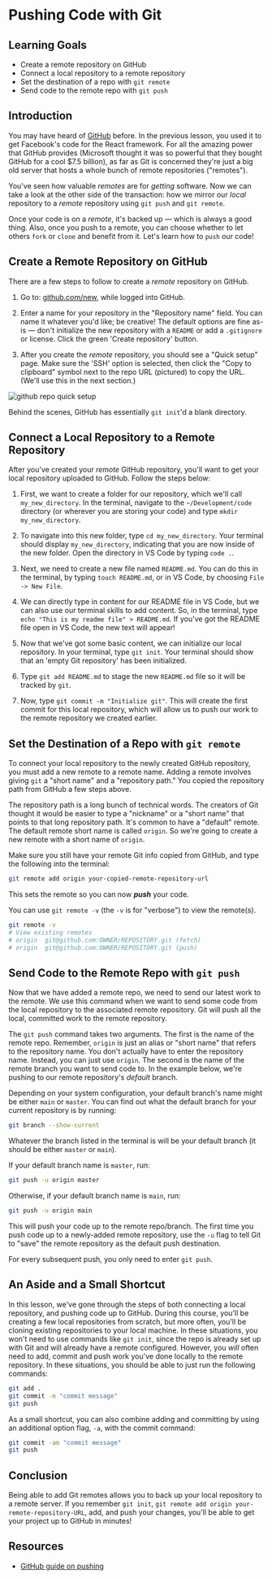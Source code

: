 # Pushing Code with Git

## Learning Goals

- Create a remote repository on GitHub
- Connect a local repository to a remote repository
- Set the destination of a repo with `git remote`
- Send code to the remote repo with `git push`

## Introduction

You may have heard of [GitHub](https://github.com) before. In the previous
lesson, you used it to get Facebook's code for the React framework. For all
the amazing power that GitHub provides (Microsoft thought it was so powerful
that they bought GitHub for a cool $7.5 billion), as far as Git is concerned
they're just a big old server that hosts a whole bunch of remote repositories
("remotes").

You've seen how valuable
_remotes_ are for _getting_ software. Now we can take a look at the other side
of the transaction: how we mirror our _local_ repository to a _remote_ repository
using `git push` and `git remote`.

Once your code is on a _remote_, it's backed up &mdash; which is always a good
thing. Also, once you push to a remote, you can choose whether to let
others `fork` or `clone` and benefit from it. Let's learn how to `push` our code!

## Create a Remote Repository on GitHub

There are a few steps to follow to create a _remote_ repository on GitHub.

1. Go to: [github.com/new](https://github.com/new), while logged into GitHub.

2. Enter a name for your repository in the "Repository name" field. You can name
   it whatever you'd like; be creative! The default options are fine as-is — don't
   initialize the new repository with a `README` or add a `.gitignore` or license.
   Click the green 'Create repository' button.

3. After you create the _remote_ repository, you should see a "Quick setup"
   page. Make sure the 'SSH' option is selected, then click the "Copy to clipboard"
   symbol next to the repo URL (pictured) to copy the URL. (We'll use this in the
   next section.)

![github repo quick setup](https://curriculum-content.s3.amazonaws.com/web-development/enough-git-for-learn-co/github_quick_setup.png)

Behind the scenes, GitHub has essentially `git init`'d a blank directory.

## Connect a Local Repository to a Remote Repository

After you've created your _remote_ GitHub repository, you'll want to get your
local repository uploaded to GitHub. Follow the steps below:

1. First, we want to create a folder for our repository, which we'll call
   `my_new_directory`. In the terminal, navigate to the `~/Development/code`
   directory (or wherever you are storing your code) and type `mkdir my_new_directory`.

2. To navigate into this new folder, type `cd my_new_directory`. Your terminal
   should display `my_new_directory`, indicating that you are now inside of the
   new folder. Open the directory in VS Code by typing `code .`.

3. Next, we need to create a new file named `README.md`. You can do this in the
   terminal, by typing `touch README.md`, or in VS Code, by choosing `File -> New File`.

4. We can directly type in content for our README file in VS Code, but we can
   also use our terminal skills to add content. So, in the terminal, type `echo "This is my readme file" > README.md`. If you've got the README file open in
   VS Code, the new text will appear!

5. Now that we've got some basic content, we can initialize our local
   repository. In your terminal, type `git init`. Your terminal should show that
   an 'empty Git repository' has been initialized.

6. Type `git add README.md` to stage the new `README.md` file so it will be
   tracked by `git`.

7. Now, type `git commit -m "Initialize git"`. This will create the first commit
   for this local repository, which will allow us to push our work to the remote
   repository we created earlier.

## Set the Destination of a Repo with `git remote`

To connect your local repository to the newly created GitHub repository, you
must add a new remote to a remote name. Adding a remote involves giving `git` a
"short name" and a "repository path." You copied the repository path from GitHub
a few steps above.

The repository path is a long bunch of technical words. The creators of Git
thought it would be easier to type a "nickname" or a "short name" that points to
that long repository path. It's common to have a "default" remote. The default
remote short name is called `origin`. So we're going to create a new remote with a
short name of `origin`.

Make sure you still have your remote Git info copied from GitHub, and type the
following into the terminal:

```bash
git remote add origin your-copied-remote-repository-url
```

This sets the remote so you can now **_push_** your code.

You can use `git remote -v` (the `-v` is for "verbose") to view the remote(s).

```bash
git remote -v
# View existing remotes
# origin  git@github.com:OWNER/REPOSITORY.git (fetch)
# origin  git@github.com:OWNER/REPOSITORY.git (push)
```

## Send Code to the Remote Repo with `git push`

Now that we have added a remote repo, we need to send our latest work to the
remote. We use this command when we want to send some code from the local
repository to the associated remote repository. Git will push all the local,
committed work to the remote repository.

The `git push` command takes two arguments. The first is the name of the remote
repo. Remember, `origin` is just an alias or "short name" that refers to the
repository name. You don't actually have to enter the repository name. Instead,
you can just use `origin`. The second is the name of the remote branch you want
to send code to. In the example below, we're pushing to our remote repository's
_default_ branch.

Depending on your system configuration, your default branch's name might be
either `main` or `master`. You can find out what the default branch for your
current repository is by running:

```sh
git branch --show-current
```

Whatever the branch listed in the terminal is will be your default branch (it
should be either `master` or `main`).

If your default branch name is `master`, run:

```bash
git push -u origin master
```

Otherwise, if your default branch name is `main`, run:

```bash
git push -u origin main
```

This will push your code up to the remote repo/branch. The first time you push
code up to a newly-added remote repository, use the `-u` flag to tell Git to
"save" the remote repository as the default push destination.

For every subsequent push, you only need to enter `git push`.

## An Aside and a Small Shortcut

In this lesson, we've gone through the steps of both connecting a local repository,
and pushing code up to GitHub. During this course, you'll be creating a few local
repositories from scratch, but more often, you'll be cloning existing repositories
to your local machine. In these situations, you won't need to use commands like
`git init`, since the repo is already set up with Git and will already have a remote
configured. However, you _will_ often need to add, commit and push work you've done
locally to the remote repository. In these situations, you should be able to just run
the following commands:

```bash
git add .
git commit -m "commit message"
git push
```

As a small shortcut, you can also combine adding and committing by using an
additional option flag, `-a`, with the commit command:

```bash
git commit -am "commit message"
git push
```

## Conclusion

Being able to add Git remotes allows you to back up your local repository to a
remote server. If you remember `git init`,
`git remote add origin your-remote-repository-URL`, add, and push your changes,
you'll be able to get your project up to GitHub in minutes!

## Resources

- [GitHub guide on pushing](https://help.github.com/articles/pushing-to-a-remote/)
